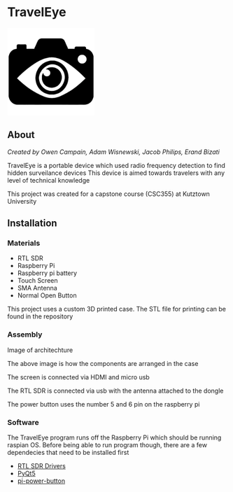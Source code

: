 # TravelEye
<img src="Images/LogoSquare.png" alt="drawing" width="200"/>

## About
*Created by Owen Campain, Adam Wisnewski, Jacob Philips, Erand Bizati*

TravelEye is a portable device which used radio frequency detection to find hidden surveilance devices
This device is aimed towards travelers with any level of technical knowledge

This project was created for a capstone course (CSC355) at Kutztown University

## Installation
### Materials
- RTL SDR
- Raspberry Pi
- Raspberry pi battery
- Touch Screen
- SMA Antenna
- Normal Open Button

This project uses a custom 3D printed case. The STL file for printing can be found in the repository

### Assembly
Image of architechture

The above image is how the components are arranged in the case

The screen is connected via HDMI and micro usb

The RTL SDR is connected via usb with the antenna attached to the dongle

The power button uses the number 5 and 6 pin on the raspberry pi

### Software
The TravelEye program runs off the Raspberry Pi which should be running raspian OS. Before being able to run program though, there are a few dependecies that need to be installed first

- [RTL SDR Drivers](https://www.rtl-sdr.com/rtl-sdr-quick-start-guide/)
- [PyQt5](https://pypi.org/project/PyQt5/)
- [pi-power-button](https://github.com/Howchoo/pi-power-button.git)
